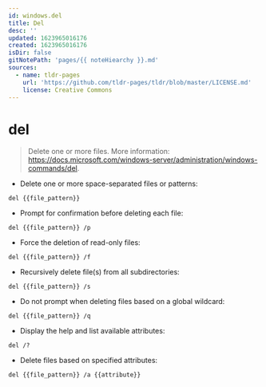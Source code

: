 ```yaml
---
id: windows.del
title: Del
desc: ''
updated: 1623965016176
created: 1623965016176
isDir: false
gitNotePath: 'pages/{{ noteHiearchy }}.md'
sources:
  - name: tldr-pages
    url: 'https://github.com/tldr-pages/tldr/blob/master/LICENSE.md'
    license: Creative Commons
---
```

# del

> Delete one or more files.
> More information: <https://docs.microsoft.com/windows-server/administration/windows-commands/del>.

- Delete one or more space-separated files or patterns:

`del {{file_pattern}}`

- Prompt for confirmation before deleting each file:

`del {{file_pattern}} /p`

- Force the deletion of read-only files:

`del {{file_pattern}} /f`

- Recursively delete file(s) from all subdirectories:

`del {{file_pattern}} /s`

- Do not prompt when deleting files based on a global wildcard:

`del {{file_pattern}} /q`

- Display the help and list available attributes:

`del /?`

- Delete files based on specified attributes:

`del {{file_pattern}} /a {{attribute}}`

